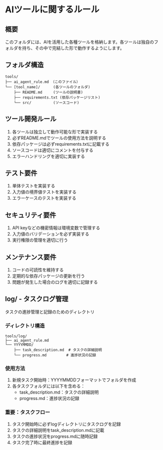 # AIツールに関するルール

## 概要
このフォルダには、AIを活用した各種ツールを格納します。各ツールは独自のフォルダを持ち、その中で完結した形で動作するようにします。

## フォルダ構造
```
tools/
├── ai_agent_rule.md （このファイル）
└── [tool_name]/      (各ツールのフォルダ)
    ├── README.md     (ツールの説明書)
    ├── requirements.txt (依存パッケージリスト)
    └── src/          (ソースコード)
```

## ツール開発ルール
1. 各ツールは独立して動作可能な形で実装する
2. 必ずREADME.mdでツールの使用方法を説明する
3. 依存パッケージは必ずrequirements.txtに記載する
4. ソースコードは適切にコメントを付与する
5. エラーハンドリングを適切に実装する

## テスト要件
1. 単体テストを実装する
2. 入力値の境界値テストを実装する
3. エラーケースのテストを実装する

## セキュリティ要件
1. API keyなどの機密情報は環境変数で管理する
2. 入力値のバリデーションを必ず実装する
3. 実行権限の管理を適切に行う

## メンテナンス要件
1. コードの可読性を維持する
2. 定期的な依存パッケージの更新を行う
3. 問題が発生した場合のログを適切に記録する

## log/ - タスクログ管理
タスクの進捗管理と記録のためのディレクトリ

### ディレクトリ構造
```
tools/log/
├── ai_agent_rule.md
└── YYYYMMDD/
    ├── task_description.md  # タスクの詳細説明
    └── progress.md         # 進捗状況の記録
```

### 使用方法
1. 新規タスク開始時：YYYYMMDDフォーマットでフォルダを作成
2. 各タスクフォルダには以下を含める：
   - task_description.md：タスクの詳細説明
   - progress.md：進捗状況の記録

### 重要：タスクフロー
1. タスク開始時に必ずlogディレクトリにタスクログを記録
2. タスクの詳細説明をtask_description.mdに記載
3. タスクの進捗状況をprogress.mdに随時記録
4. タスク完了時に最終進捗を記録